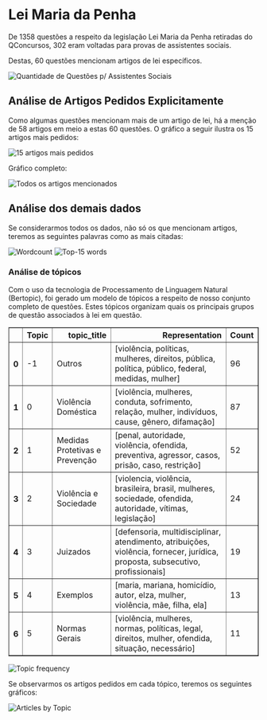 # Lei Maria da Penha

De 1358 questões a respeito da legislação Lei Maria da Penha retiradas do QConcursos, 302 eram voltadas para provas de assistentes sociais.

Destas, 60 questões mencionam artigos de lei específicos.

![Quantidade de Questões p/ Assistentes Sociais](images/graphs/lei_maria_da_penha/is_social_work.png)


## Análise de Artigos Pedidos Explicitamente

Como algumas questões mencionam mais de um artigo de lei, há a menção de 58 artigos em meio a estas 60 questões. O gráfico a seguir ilustra os 15 artigos mais pedidos:

![15 artigos mais pedidos](images/graphs/lei_maria_da_penha/top_articles.png)

Gráfico completo:

![Todos os artigos mencionados](images/graphs/lei_maria_da_penha/all_articles.png)

## Análise dos demais dados

Se considerarmos todos os dados, não só os que mencionam artigos, teremos as seguintes palavras como as mais citadas:

![Wordcount](images/graphs/lei_maria_da_penha/wordcloud.png)
![Top-15 words](images/graphs/lei_maria_da_penha/top_words.png)

### Análise de tópicos

Com o uso da tecnologia de Processamento de Linguagem Natural (Bertopic), foi gerado um modelo de tópicos a respeito de nosso conjunto completo de questões. Estes tópicos organizam quais os principais grupos de questão associados à lei em questão.

<table border="1" class="dataframe">
  <thead>
    <tr style="text-align: right;">
      <th></th>
      <th>Topic</th>
      <th>topic_title</th>
      <th>Representation</th>
      <th>Count</th>
    </tr>
  </thead>
  <tbody>
    <tr>
      <th>0</th>
      <td>-1</td>
      <td>Outros</td>
      <td>[violência, políticas, mulheres, direitos, pública, política, público, federal, medidas, mulher]</td>
      <td>96</td>
    </tr>
    <tr>
      <th>1</th>
      <td>0</td>
      <td>Violência Doméstica</td>
      <td>[violência, mulheres, conduta, sofrimento, relação, mulher, indivíduos, cause, gênero, difamação]</td>
      <td>87</td>
    </tr>
    <tr>
      <th>2</th>
      <td>1</td>
      <td>Medidas Protetivas e Prevenção</td>
      <td>[penal, autoridade, violência, ofendida, preventiva, agressor, casos, prisão, caso, restrição]</td>
      <td>52</td>
    </tr>
    <tr>
      <th>3</th>
      <td>2</td>
      <td>Violência e Sociedade</td>
      <td>[violencia, violência, brasileira, brasil, mulheres, sociedade, ofendida, autoridade, vítimas, legislação]</td>
      <td>24</td>
    </tr>
    <tr>
      <th>4</th>
      <td>3</td>
      <td>Juizados</td>
      <td>[defensoria, multidisciplinar, atendimento, atribuições, violência, fornecer, jurídica, proposta, subsecutivo, profissionais]</td>
      <td>19</td>
    </tr>
    <tr>
      <th>5</th>
      <td>4</td>
      <td>Exemplos</td>
      <td>[maria, mariana, homicídio, autor, elza, mulher, violência, mãe, filha, ela]</td>
      <td>13</td>
    </tr>
    <tr>
      <th>6</th>
      <td>5</td>
      <td>Normas Gerais</td>
      <td>[violência, mulheres, normas, políticas, legal, direitos, mulher, ofendida, situação, necessário]</td>
      <td>11</td>
    </tr>
  </tbody>
</table>

![Topic frequency](images/graphs/lei_maria_da_penha/topics.png)

Se observarmos os artigos pedidos em cada tópico, teremos os seguintes gráficos:

![Articles by Topic](images/graphs/lei_maria_da_penha/articles_by_topic.png)